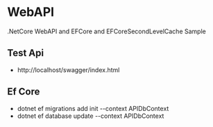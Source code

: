 # WebAPI
.NetCore WebAPI and EFCore and EFCoreSecondLevelCache Sample 

## Test Api
- http://localhost/swagger/index.html

## Ef Core
- dotnet ef migrations add init --context APIDbContext
- dotnet ef database update --context APIDbContext
